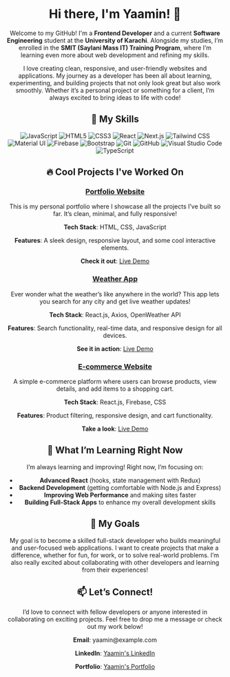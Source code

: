 <div style="text-align: center;">
  <h1>Hi there, I'm Yaamin! 👋</h1>

  <p>Welcome to my GitHub! I'm a <strong>Frontend Developer</strong> and a current <strong>Software Engineering</strong> student at the <strong>University of Karachi</strong>. Alongside my studies, I’m enrolled in the <strong>SMIT (Saylani Mass IT) Training Program</strong>, where I’m learning even more about web development and refining my skills.</p>
  
  <p>I love creating clean, responsive, and user-friendly websites and applications. My journey as a developer has been all about learning, experimenting, and building projects that not only look great but also work smoothly. Whether it’s a personal project or something for a client, I’m always excited to bring ideas to life with code!</p>

  <h2>🚀 My Skills</h2>
  <p>
    <img src="https://skillicons.dev/icons?i=js" alt="JavaScript" />
    <img src="https://skillicons.dev/icons?i=html" alt="HTML5" />
    <img src="https://skillicons.dev/icons?i=css" alt="CSS3" />
    <img src="https://skillicons.dev/icons?i=react" alt="React" />
    <img src="https://skillicons.dev/icons?i=nextjs" alt="Next.js" />
    <img src="https://skillicons.dev/icons?i=tailwind" alt="Tailwind CSS" />
    <img src="https://skillicons.dev/icons?i=mui" alt="Material UI" />
    <img src="https://skillicons.dev/icons?i=firebase" alt="Firebase" />
    <img src="https://skillicons.dev/icons?i=bootstrap" alt="Bootstrap" />
    <img src="https://skillicons.dev/icons?i=git" alt="Git" />
    <img src="https://skillicons.dev/icons?i=github" alt="GitHub" />
    <img src="https://skillicons.dev/icons?i=vscode" alt="Visual Studio Code" />
    <img src="https://skillicons.dev/icons?i=ts" alt="TypeScript" />
  </p>

  <h2>🔥 Cool Projects I've Worked On</h2>

  <h3><a href="https://github.com/yaamin/portfolio">Portfolio Website</a></h3>
  <p>This is my personal portfolio where I showcase all the projects I’ve built so far. It’s clean, minimal, and fully responsive!</p>
  <p><strong>Tech Stack</strong>: HTML, CSS, JavaScript</p>
  <p><strong>Features</strong>: A sleek design, responsive layout, and some cool interactive elements.</p>
  <p><strong>Check it out</strong>: <a href="#">Live Demo</a></p>

  <h3><a href="https://github.com/yaamin/weather-app">Weather App</a></h3>
  <p>Ever wonder what the weather’s like anywhere in the world? This app lets you search for any city and get live weather updates!</p>
  <p><strong>Tech Stack</strong>: React.js, Axios, OpenWeather API</p>
  <p><strong>Features</strong>: Search functionality, real-time data, and responsive design for all devices.</p>
  <p><strong>See it in action</strong>: <a href="#">Live Demo</a></p>

  <h3><a href="https://github.com/yaamin/ecommerce-website">E-commerce Website</a></h3>
  <p>A simple e-commerce platform where users can browse products, view details, and add items to a shopping cart.</p>
  <p><strong>Tech Stack</strong>: React.js, Firebase, CSS</p>
  <p><strong>Features</strong>: Product filtering, responsive design, and cart functionality.</p>
  <p><strong>Take a look</strong>: <a href="#">Live Demo</a></p>

  <h2>🌱 What I’m Learning Right Now</h2>
  <p>I’m always learning and improving! Right now, I’m focusing on:</p>
  <ul>
    <li><strong>Advanced React</strong> (hooks, state management with Redux)</li>
    <li><strong>Backend Development</strong> (getting comfortable with Node.js and Express)</li>
    <li><strong>Improving Web Performance</strong> and making sites faster</li>
    <li><strong>Building Full-Stack Apps</strong> to enhance my overall development skills</li>
  </ul>

  <h2>🎯 My Goals</h2>
  <p>My goal is to become a skilled full-stack developer who builds meaningful and user-focused web applications. I want to create projects that make a difference, whether for fun, for work, or to solve real-world problems. I’m also really excited about collaborating with other developers and learning from their experiences!</p>

  <h2>📫 Let’s Connect!</h2>
  <p>I’d love to connect with fellow developers or anyone interested in collaborating on exciting projects. Feel free to drop me a message or check out my work below!</p>
  <p><strong>Email</strong>: yaamin@example.com</p>
  <p><strong>LinkedIn</strong>: <a href="https://linkedin.com/in/yaamin">Yaamin's LinkedIn</a></p>
  <p><strong>Portfolio</strong>: <a href="https://yaamin-portfolio.com">Yaamin's Portfolio</a></p>
</div>
